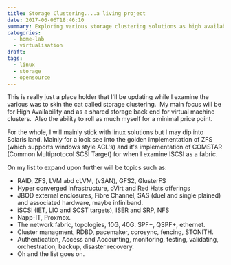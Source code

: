 ```yaml
---
title: Storage Clustering....a living project
date: 2017-06-06T18:46:10
summary: Exploring various storage clustering solutions as high available backend for virtual machine clusters.  What is out there, what fits the needs, is it open source and how hard will it be to implement it.
categories:
  - home-lab
  - virtualisation
draft:
tags:
  - linux
  - storage
  - opensource
---
```


This is really just a place holder that I'll be updating while I examine the various was to skin the cat called storage clustering.  My main focus will be for High Availability and as a shared storage back end for virtual machine clusters.  Also the ability to roll as much myself for a minimal price point.

For the whole, I will mainly stick with linux solutions but I may dip into Solaris land. Mainly for a look see into the golden implementation of ZFS (which supports windows style ACL's) and it's implementation of COMSTAR (Common Multiprotocol SCSI Target) for when I examine ISCSI as a fabric.

On my list to expand upon further will be topics such as:
* RAID, ZFS, LVM abd cLVM, (vSAN), GFS2, GlusterFS
* Hyper converged infrastructure, oVirt and Red Hats offerings
* JBOD external enclosures, Fibre Channel, SAS (duel and single plained) and associated hardware, maybe infiniband.
* iSCSI (IET, LIO and SCST targets), ISER and SRP, NFS
* Napp-IT, Proxmox.
* The network fabric, topologies, 10G, 40G. SPF+, QSPF+, ethernet.
* Cluster managment, RDBD, pacemaker, corosync, fencing, STONITH.
* Authentication, Access and Accounting, monitoring, testing, validating, orchestration, backup, disaster recovery.
* Oh and the list goes on.


 